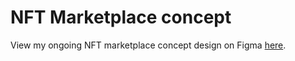 # NFT Marketplace concept

View my ongoing NFT marketplace concept design on Figma [here](https://www.figma.com/file/5NyAmrfTjqO5ZN34VzKisk/NFT-Marketplace?node-id=0%3A1).

